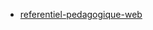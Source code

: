 
- [referentiel-pedagogique-web](https://solicode-web-mobile.github.io/referentiel-pedagogique-web/)